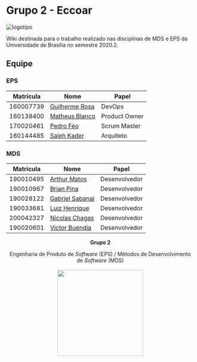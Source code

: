 # Grupo 2 - Eccoar

![logotipo](https://user-images.githubusercontent.com/35435199/110542165-7acde480-8107-11eb-8140-51467e9473a4.png)


Wiki destinada para o trabalho realizado nas disciplinas de MDS e EPS da Universidade de Brasília no semestre 2020.2.

## Equipe

### EPS
|Matrícula|Nome|Papel|
|--|--|--|
|160007739|[Guilherme Rosa](https://github.com/guilhesme23)|DevOps|
|160138400|[Matheus Blanco](https://github.com/MatheusBlanco)|Product Owner|
|170020461|[Pedro Féo](https://github.com/Phe0)|Scrum Master|
|160144485|[Saleh Kader](https://github.com/devsalula)|Arquiteto|

### MDS

|Matrícula|Nome|Papel|
|--|--|--|
|190010495|[Arthur Matos](https://github.com/Arthur-Matos)|Desenvolvedor|
|190010967|[Brian Pina](https://github.com/DLBrianPina)|Desenvolvedor|
|190028122|[Gabriel Sabanai](https://github.com/Sabanai104)|Desenvolvedor|
|190033681|[Luiz Henrique](https://github.com/luiz-herique)|Desenvolvedor|
|200042327|[Nicolas Chagas](https://github.com/nszchagas)|Desenvolvedor|
|190020601|[Victor Buendia](https://github.com/Victor-Buendia)|Desenvolvedor|

<p align="center"><b>Grupo 2</b></p>
<p align="center">Engenharia de Produto de <i>Software</i> (EPS) / Métodos de Desenvolvimento de <i>Software</i> (MDS)<br /><br />
<a href="https://fga.unb.br" target="_blank"><img width="230"src="https://4.bp.blogspot.com/-0aa6fAFnSnA/VzICtBQgciI/AAAAAAAARn4/SxVsQPFNeE0fxkCPVgMWbhd5qIEAYCMbwCLcB/s1600/unb-gama.png"></a>
</p>